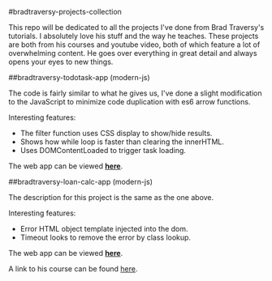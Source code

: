 #bradtraversy-projects-collection

This repo will be dedicated to all the projects I've done from Brad Traversy's tutorials. I absolutely love his stuff and the way he teaches. These projects are both from his courses and youtube video, both of which feature a lot of overwhelming content. He goes over everything in great detail and always opens your eyes to new things. 

##bradtraversy-todotask-app (modern-js)

The code is fairly similar to what he gives us, I've done a slight modification to the JavaScript to minimize code duplication with es6 arrow functions. 

Interesting features:
* The filter function uses CSS display to show/hide results.
* Shows how while loop is faster than clearing the innerHTML.
* Uses DOMContentLoaded to trigger task loading.

The web app can be viewed **[here](https://w3althambition.github.io/bradtraversy-todotask-app)**.

##bradtraversy-loan-calc-app (modern-js)

The description for this project is the same as the one above. 

Interesting features:
* Error HTML object template injected into the dom.
* Timeout looks to remove the error by class lookup.

The web app can be viewed **[here](https://w3althambition.github.io/bradtraversy-loan-calc-app/)**.

A link to his course can be found [here](https://www.udemy.com/modern-javascript-from-the-beginning/).
